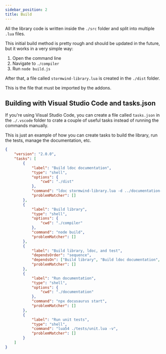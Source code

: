 ```yaml
---
sidebar_position: 2
title: Build
---
```


All the library code is written inside the `./src` folder and split into multiple `.lua` files.

This initial build method is pretty rough and should be updated in the future, but it works in
a very simple way:

1. Open the command line
1. Navigate to `./compiler`
1. Run `node build.js`

After that, a file called `stormwind-library.lua` is created in the `./dist` folder.

This is the file that must be imported by the addons.

## Building with Visual Studio Code and tasks.json

If you're using Visual Studio Code, you can create a file called `tasks.json`
in the `./.vscode` folder to crate a couple of useful tasks instead of
running the commands manually.

This is just an example of how you can create tasks to build the library,
run the tests, manage the documentation, etc.

```json
{
    "version": "2.0.0",
    "tasks": [
        {
            "label": "Build ldoc documentation",
            "type": "shell",
            "options": {
                "cwd": "./dist"
            },
            "command": "ldoc stormwind-library.lua -d ../documentation-ldoc -v",
            "problemMatcher": []
        },
        {
            "label": "Build library",
            "type": "shell",
            "options": {
                "cwd": "./compiler"
            },
            "command": "node build",
            "problemMatcher": []
        },
        {
            "label": "Build library, ldoc, and test",
            "dependsOrder": "sequence",
            "dependsOn": ["Build library", "Build ldoc documentation", "Run unit tests"],
            "problemMatcher": []
        },
        {
            "label": "Run documentation",
            "type": "shell",
            "options": {
                "cwd": "./documentation"
            },
            "command": "npx docusaurus start",
            "problemMatcher": []
        },
        {
            "label": "Run unit tests",
            "type": "shell",
            "command": "lua54 ./tests/unit.lua -v",
            "problemMatcher": []
        }
    ]
}
```